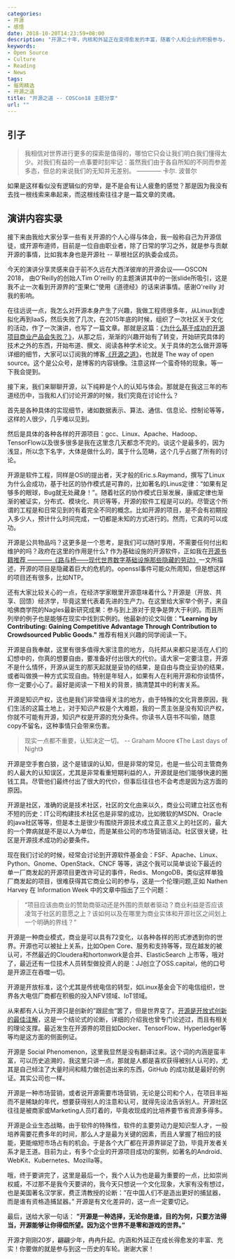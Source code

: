 ```yaml
---
categories:
- 开源
- 感悟
date: 2018-10-20T14:23:59+08:00
description: "开源二十年，内核和外延正在变得愈发的丰富，随着个人和企业的积极参与，不仅仅是代码、社区，已经由内而外的包括诸如创新、经济、商业、文化等等诸多内容，需要细细的梳理相关的知识，本文只是一个纲目式的笼统概括。"
keywords:
- Open Source
- Culture
- Reading
- News
tags:
- 每周精选
- 开源之道
title: "开源之道 -- COSCon18 主题分享"
url: ""
---
```


## 引子

> 我相信对世界进行更多的探索是值得的，哪怕它只会让我们明白我们懂得太少。对我们有益的一点事要时刻牢记：虽然我们由于各自所知的不同而参差多态，但总的来说我们的无知并无差别。
>                                                        ———— 卡尔. 波普尔

如果是这样看似没有逻辑似的穷举，是不是会有让人疲惫的感觉？那是因为我没有去找一根线索来串起来，而这根线索往往才是一篇文章的灵魂。

## 演讲内容实录

接下来由我给大家分享一些有关开源的个人心得与体会，我一般称自己为开源信徒，或开源布道师，目前是一位自由职业者，除了日常的学习之外，就是参与贡献开源的事情，比如我本身也是开源社 -- 草根社区的执委会成员。

今天的演讲分享灵感来自于前不久远在大西洋彼岸的开源会议——OSCON 2018， 由O'Reilly的创始人Tim O'reilly 的主题演讲其中的一张slide所吸引，这是我不止一次看到开源界的“歪果仁”使用《道德经》的话来讲事情。感谢O'reilly 对我的影响。

在往远说一点，我怎么对开源本身产生了兴趣，我做工程师很多年，从Linux到虚拟化再到IaaS，然后失败了几次，在2015年底的时候，组织了一次社区关于文化的活动，作了一次演讲，也写了一篇文章。那就是这篇：[《为什么基于成功的开源项目商业产品会失败？》](http://www.ocselected.org/posts/opensource_culture/why_product_failed_that_based_successful_open_source_project/)，从那之后，渐渐的兴趣开始有了转变，开始研究具体的技术之外的东西，开始布道、撰文、阅读各种学术论文。关于具体的怎么做开源等详细的细节，大家可以订阅我的博客[《开源之道》](http://www.ocselected.org)，也就是 The way of open source。这个是公众号，是博客的内容镜像。注意这样一个蛮奇特的现象。等一下我会提到。

接下来，我们来聊聊开源，以下纯粹是个人的认知与体会。那就是在我这三年的布道经历中，当我和人们讨论开源的时候，我们究竟在讨论什么？

首先是各种具体的实现细节，诸如数据表示、算法、通信、信息论、控制论等等，这样的人很少，几乎难以见到。

然后是具体的各种各样的开源项目：gcc、Linux、Apache、Hadoop、TensorFlow以及很多很多是我在这里念几天都念不完的。谈这个是最多的，因为浅显，所以念下名字，大体是做什么的，属于什么范畴，这个几乎占据了所有的讨论。

开源是软件工程，同样是OSI的提出者，天才般的Eric.s.Raymand，撰写了Linux为什么会成功，基于社区的协作模式是可靠的，比如著名的Linus定律：“如果有足够多的眼球，Bug就无处藏身！”。随着社区的协作模式日渐发展，康威定律也渐渐的被证实，分布式、模块化、共识等等，开源的软件工程是可以的。尽管这个所谓的工程是和日常见到的有着完全不同的概念。比如开源的项目，是不会有初期投入多少人，预计什么时间完成，一切都是未知的方式进行的。然而，它真的可以成功。

开源是公共物品吗？这更多是一个思考，是我们可以随时享用，不需要任何付出和维护的吗？政府在这里的作用是什么? 作为基础设施的开源软件，正如我在[开源书籍推荐 ————《路与桥——现代世界数字基础设施那些隐藏的劳动》](posts/paper_or_book_reading/road_and_bridges_the_unseen_labor_behind_our_digital_infrastructure/)一文所描述，开源的项目是隐藏着巨大的危机的。openssl事件可能众所周知，但是想这样的项目还有很多，比如NTP。

还有大家比较关心的一点，在经济学家眼里开源意味着什么？开源是（开放、共享、回馈）经济学，毕竟这里代表着先进的生产力。在这里给大家举个例子，来自哈佛商学院的Nagles最新研究成果：参与到上游对于竞争是弊大于利的。而且所列举的例子也是能够在现实中找到实例的。他最新的论文叫做：**"Learning by Contributing:
Gaining Competitive Advantage Through Contribution to Crowdsourced Public Goods."** 推荐有相关兴趣的同学阅读一下。

开源是自我奉献，这里有很多值得大家注意的地方，乌托邦从来都只是活在人们的幻想中的，你真的想要自由，要准备好付出很大的代价。请大家一定要注意，开源不是什么情怀，开源从诞生的那天起就是妥协的结果，是自由与商业妥协的结果，或者叫做换一种方式实现自由。特别是年轻人，如果有人在利用开源和你谈情怀，你一定要小心了。最好是阅读一下相关的背景，搞清楚其中的利害关系。

开源是知识产权，这也是我们非常值得关注的地方，由于特殊的文化背景原因，我们生活的这篇土地上，对于知识产权是个大难题，我的一贯主张是没有知识产权，你就不可能有开源，知识产权是开源的充分条件。你读书人窃书不叫偷，随意copy不留名，这种事情只会带来伤害。

> 现实一点都不重要，认知决定一切。
>              -- Graham Moore 《The Last days of Night》

开源是空手套白狼，这个是错误的认知，但是非常的常见，也是一些公司主管商务的人最大的认知误区，尤其是非常看重短期利益的人，开源就是他们能够快速的圈钱工具。尽管他们最终付出了很大的代价，但事后往往也不会考虑是因为这方面的原因。

开源是社区，准确的说是技术社区，社区的文化由来以久，商业公司建立社区也有不短的历史：IT公司构建技术社区也是非常的成功，比如微软的MSDN、Oracle 的java社区等等，但是本土是很少有围绕开源技术成立真正意义上的社区的，最大的一个弊病就是不是以人为单位，而是某些公司的市场营销活动。社区很关键，社区是开源技术成功的必要条件。

现在我们讨论的时候，经常会讨论到开源软件基金会：FSF、Apache、Linux、Python、Gnome、OpenStack、CNCF 等等，讲这个我可以简单谈论下最近的单一厂商发起的开源项目更改许可证的事件，Redis、MongoDB，类似这样单独厂商发起的项目，很难获得其它商业公司的参与，这是一个伦理问题,正如 Nathen Harvey 在 Information Week 中的文章中指出了三个问题：

> “项目应该由商业的赞助商驱动还是外围的贡献者驱动？商业利益是否应该凌驾于社区的意愿之上？该如何以及在哪里为商业实体和开源社区之间划上一个明确的界线？”

开源是一种商业模式，商业是可以具有72变化，以各种各样的形式渗透到你的世界。开源也可以被扯上关系，比如Open Core、服务和支持等等，现在越发的被认可，不然最近的Cloudera和hortonwork是合并、ElasticSearch 上市等，哦对了，最近还有一位技术人员转型做投资人的是：JJ创立了OSS.capital，他的口号是开源正在吞噬一切。

开源是开放标准，这个尤其是传统电信的转型，如Linux基金会下的电信组织，世界各大电信厂商都在积极的投入NFV领域、IoT领域。

从来都有人认为开源只是创新的”跟屁虫“罢了，但是世界变了。[开源是开放式创新的最佳注解](http://www.ocselected.org/posts/naming_opensource_and_marketing_2/)，这是一个结论式的论断，详细的介绍我也曾专门论述过，而且有相关的理论支撑。最近发生在开源界的项目如Docker、TensorFlow、Hyperledger等等均是这方面的侧面例证。

开源是 Social Phenomenon，这里我显然是没有翻译过来。这个词的内涵是蛮丰富，可以历史追溯的，我这里只讲一点，那就是人都是喜欢获得被别人认可的，尤其是自己倾注了大量时间和精力做创造出来的东西，GitHub 的成功就是最好的例证。其实公司也一样。

开源是一种市场营销，或者说开源需要市场营销，无论是公司和个人，在项目丰裕而不是稀缺的年代，想要获得别人的注意和认可，就得先设法告诉别人。开源社区往往是被商家或Marketing人员盯着的，毕竟收现成的比培养要节省资源多得多。

开源是企业生态战略，由于软件的特殊性，软件的主要劳动力是知识型人才，一般培养需要花费多年的时间，那么人才是最为关键的因素，而且人掌握了相应的技能，更能缩短市场占有的机会。于是各个大厂都在开源界铆足了劲，毕竟开发者关系才是王道。目前为止，有多个企业的开源项目成功的案例，如著名的Android、WebKit、Kubernetes、Mozilla等。

哦，终于要讲完了，这里是最后一个，我个人认为也是最为重要的一点，比如崇尚权威，不过那不是我今天要讲的，我今天只想说一个文化现象，大家有没有想过，也是美国著名汉学家，费正清教授的论断：”在中国人们不是造出更好的捕鼠器，而是谁有资格造捕鼠器。” 开源是有文化差异的，这一点一定要切记。

最后，送给大家一句话： **”开源是一种选择，无论你是谁，目的为何，只要方法得当，开源能够让你得偿所望。因为这个世界不是零和游戏的世界。”**

开源才刚刚20岁，翩翩少年，冉冉升起。内涵和外延正在成长得愈发的丰富、充实！你要做的就是参与到这一历史的车轮。谢谢大家！
